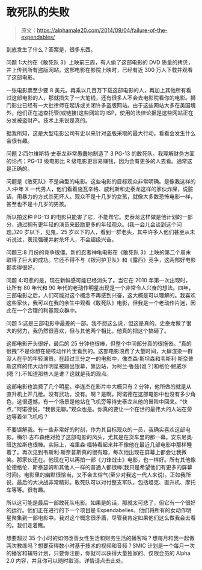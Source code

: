 # 敢死队的失败

> 原文：<https://alphamale20.com/2014/09/04/failure-of-the-expendables/>

到底发生了什么？答案是，很多东西。

问题 1:大约在《敢死队 3》上映前三周，有人偷了这部电影的 DVD 质量的拷贝，并上传到所有盗版网站。这部电影在影院上映时，已经有近 300 万人下载并观看了这部电影。

一张电影票至少要 8 美元。再乘以几百万下载这部电影的人，再加上其他所有看过这部电影的人，那就损失了一大笔钱，还有很多人不会去电影院看你的电影。狮门影业已经有一大批律师在起诉或关闭许多盗版网站。由于这些网站大多在美国境外，他们正在追查托管(或链接)这些网站的 ISP，使用的法律论据是这些网站正在分发被盗财产。技术上来说是真的。

据我所知，这是大型电影公司有史以来针对盗版采取的最大行动。看看会发生什么会很有趣。

问题 2:西尔维斯特·史泰龙非常愚蠢地制造了 3 PG-13 的敢死队。我理解财务方面的论点；PG-13 级电影比 R 级电影更容易赚钱，因为会有更多的人去看。通常这是正确的。

问题是《敢死队》不是典型的电影。这些电影的目标观众非常明确。是像我这样的人:中年 X 一代男人，他们看着施瓦辛格、威利斯和史泰龙这样的家伙炸屎，说脏话，用暴力的方式杀死坏人。观众不是十几岁的女孩，就像大多数恐怖电影一样，甚至也不是十几岁的男孩。

所以拍这种 PG-13 的电影只能害了它，不能帮它。史泰龙这样做是他计划的一部分，通过拥有更年轻的演员来鼓励更多的年轻观众。(我一会儿会谈到这个问题。)20 岁以下，见鬼，25 岁以下的人，看到一群老头，其中许多人他们甚至从未听说过，表现强硬并射杀坏人，不会超级兴奋。

问题三:8 月份的竞争很僵。新的忍者神龟电影在《敢死队 3》上映的第二个周末取得了巨大的成功。它还不得不与《银河护卫队》和《露西》竞争，这两部好电影都卖得很好。

问题 4:可悲的是，现在新鲜感可能已经消失了。当它在 2010 年第一次出现时，让所有 80 年代和 90 年代的老动作明星出现是一个非常令人兴奋的想法。四年，三部电影之后，人们可能对这个概念不再感到兴奋，这大概是可以理解的。我喜欢这些家伙，我可以在我的余生中观看《敢死队》电影，但我是一个老动作片迷，因此在一个合理的利基观众群中。

问题 5:这是三部电影中最差的一部。我不想这么说，但这是真的。史泰龙做了很大的努力，我仍然很喜欢，但与其他两个相比，他真的把这个搞砸了。

这部电影开头很好，最后的 25 分钟也很棒，但整个中间部分真的很拖沓。“真的很拽”不是你想在硬核动作片里看到的。这部电影浪费了大量时间，大肆渲染一群没人在乎的年轻演员。在超过三分之一的电影中，像杰森·斯坦森和韦斯利·斯奈普斯这样的伟大动作明星被踢出银幕，靠边站，为柯兰·鲁兹(谁？)和格伦·鲍威尔(嗯？).不知道那些人是谁？这就是我的观点。

这部电影也浪费了几个明星。李连杰在影片中大概只有 2 分钟，他所做的就是从直升机上开几枪。没有武功。没有。啊？是啊。阿诺德在这部电影中也没有多少角色，这很遗憾。有一个场景是他站在飞机旁等待史泰龙从他的冒险中回来。“快点，”阿诺德说，“我很无聊。”观众也是。你真的要让一个在世的最伟大的人站在旁边等着坐飞机吗？

不要误解我。有一些非常好的时刻，作为其目标观众的一员，我确实喜欢这部电影。梅尔·吉布森绝对抢了这部电影的风头，尤其是在货车里的那一幕。安东尼奥·班达拉斯也很棒。实际上，哈里森·福特看起来并不像他在最近几部电影中那样睡着了。再次见到韦斯利·斯奈普斯真的很有趣，每次他出现在屏幕上都会让我微笑。那家伙还在。他现在可以再拍一部《刀锋战士》电影，也一样好。所有其他像伦德格伦、斯泰瑟姆和其他人一样的普通人都很棒(我只是希望他们有更多的屏幕时间)。电影里的幽默很恰当，又不会太俗气(至少对我这一代人来说)。正如我所说，最后的大决战非常精彩。敢死队可以对付整支军队，包括坦克、直升机、摩托车等等。很有趣。

所以这可能是最后一部敢死队电影。如果是的话，那就太可悲了，但它有一个很好的运行。他们正在进行的下一个项目是 Expendabelles，他们将所有的女动作明星聚集到一部电影中。我对这个概念很矛盾，尽管我肯定如果他们这么做我会去看的。我们走着瞧。

想要超过 35 个小时的如何改善女性生活和财务生活的播客吗？想每月和我一起做两次教练吗？想要获得数小时基于技术的视频和音频？SMIC 计划是一个每月一次的播客和辅导计划，只要你注册，你就可以获得大量独家的、仅限会员的 Alpha 2.0 内容，并且你可以随时取消。详情请点击此处。